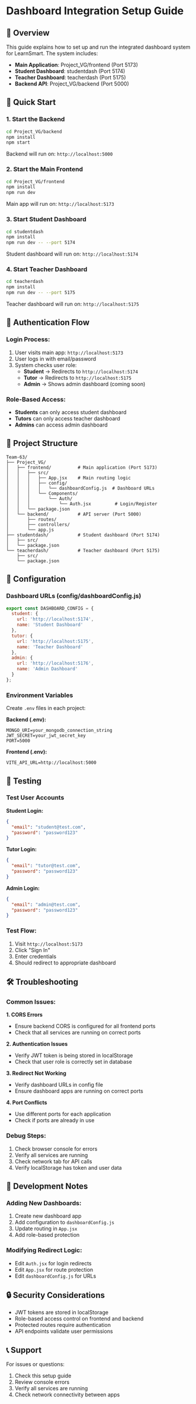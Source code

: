 # Dashboard Integration Setup Guide

## 🎯 Overview

This guide explains how to set up and run the integrated dashboard system for LearnSmart. The system includes:

- **Main Application**: Project_VG/frontend (Port 5173)
- **Student Dashboard**: studentdash (Port 5174)
- **Teacher Dashboard**: teacherdash (Port 5175)
- **Backend API**: Project_VG/backend (Port 5000)

## 🚀 Quick Start

### 1. Start the Backend
```bash
cd Project_VG/backend
npm install
npm start
```
Backend will run on: `http://localhost:5000`

### 2. Start the Main Frontend
```bash
cd Project_VG/frontend
npm install
npm run dev
```
Main app will run on: `http://localhost:5173`

### 3. Start Student Dashboard
```bash
cd studentdash
npm install
npm run dev -- --port 5174
```
Student dashboard will run on: `http://localhost:5174`

### 4. Start Teacher Dashboard
```bash
cd teacherdash
npm install
npm run dev -- --port 5175
```
Teacher dashboard will run on: `http://localhost:5175`

## 🔐 Authentication Flow

### Login Process:
1. User visits main app: `http://localhost:5173`
2. User logs in with email/password
3. System checks user role:
   - **Student** → Redirects to `http://localhost:5174`
   - **Tutor** → Redirects to `http://localhost:5175`
   - **Admin** → Shows admin dashboard (coming soon)

### Role-Based Access:
- **Students** can only access student dashboard
- **Tutors** can only access teacher dashboard
- **Admins** can access admin dashboard

## 📁 Project Structure

```
Team-63/
├── Project_VG/
│   ├── frontend/          # Main application (Port 5173)
│   │   ├── src/
│   │   │   ├── App.jsx    # Main routing logic
│   │   │   ├── config/
│   │   │   │   └── dashboardConfig.js  # Dashboard URLs
│   │   │   └── Components/
│   │   │       └── Auth/
│   │   │           └── Auth.jsx         # Login/Register
│   │   └── package.json
│   └── backend/           # API server (Port 5000)
│       ├── routes/
│       ├── controllers/
│       └── app.js
├── studentdash/           # Student dashboard (Port 5174)
│   ├── src/
│   └── package.json
└── teacherdash/           # Teacher dashboard (Port 5175)
    ├── src/
    └── package.json
```

## 🔧 Configuration

### Dashboard URLs (config/dashboardConfig.js)
```javascript
export const DASHBOARD_CONFIG = {
  student: {
    url: 'http://localhost:5174',
    name: 'Student Dashboard'
  },
  tutor: {
    url: 'http://localhost:5175', 
    name: 'Teacher Dashboard'
  },
  admin: {
    url: 'http://localhost:5176',
    name: 'Admin Dashboard'
  }
};
```

### Environment Variables
Create `.env` files in each project:

**Backend (.env):**
```
MONGO_URI=your_mongodb_connection_string
JWT_SECRET=your_jwt_secret_key
PORT=5000
```

**Frontend (.env):**
```
VITE_API_URL=http://localhost:5000
```

## 🧪 Testing

### Test User Accounts

**Student Login:**
```json
{
  "email": "student@test.com",
  "password": "password123"
}
```

**Tutor Login:**
```json
{
  "email": "tutor@test.com", 
  "password": "password123"
}
```

**Admin Login:**
```json
{
  "email": "admin@test.com",
  "password": "password123"
}
```

### Test Flow:
1. Visit `http://localhost:5173`
2. Click "Sign In"
3. Enter credentials
4. Should redirect to appropriate dashboard

## 🛠️ Troubleshooting

### Common Issues:

**1. CORS Errors**
- Ensure backend CORS is configured for all frontend ports
- Check that all services are running on correct ports

**2. Authentication Issues**
- Verify JWT token is being stored in localStorage
- Check that user role is correctly set in database

**3. Redirect Not Working**
- Verify dashboard URLs in config file
- Ensure dashboard apps are running on correct ports

**4. Port Conflicts**
- Use different ports for each application
- Check if ports are already in use

### Debug Steps:
1. Check browser console for errors
2. Verify all services are running
3. Check network tab for API calls
4. Verify localStorage has token and user data

## 📝 Development Notes

### Adding New Dashboards:
1. Create new dashboard app
2. Add configuration to `dashboardConfig.js`
3. Update routing in `App.jsx`
4. Add role-based protection

### Modifying Redirect Logic:
- Edit `Auth.jsx` for login redirects
- Edit `App.jsx` for route protection
- Edit `dashboardConfig.js` for URLs

## 🔒 Security Considerations

- JWT tokens are stored in localStorage
- Role-based access control on frontend and backend
- Protected routes require authentication
- API endpoints validate user permissions

## 📞 Support

For issues or questions:
1. Check this setup guide
2. Review console errors
3. Verify all services are running
4. Check network connectivity between apps 